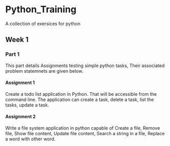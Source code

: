 # Python_Training
 A collection of exersices for python
## Week 1
### Part 1
This part details Assignments testing simple python tasks, Their associated problem statemnets are given below.

#### Assignment 1 
Create a todo list application in Python. That will be accessible from the command line. The application can create a task, delete a task, list the tasks, update a task.
#### Assignment 2
Write a file system application in python capable of Create a file, Remove file, Show file content, Update file content, Search a string in a file, Replace a word with other word.


